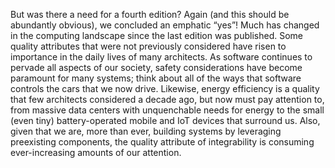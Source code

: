 But was there a need for a fourth edition? Again (and this should be abundantly obvious), we concluded an emphatic “yes”! Much has changed in the computing landscape since the last edition was published. Some quality attributes that were not previously considered have risen to importance in the daily lives of many architects. As software continues to pervade all aspects of our society, safety considerations have become paramount for many systems; think about all of the ways that software controls the cars that we now drive. Likewise, energy efficiency is a quality that few architects considered a decade ago, but now must pay attention to, from massive data centers with unquenchable needs for energy to the small (even tiny) battery-operated mobile and IoT devices that surround us. Also, given that we are, more than ever, building systems by leveraging preexisting components, the quality attribute of integrability is consuming ever-increasing amounts of our attention.